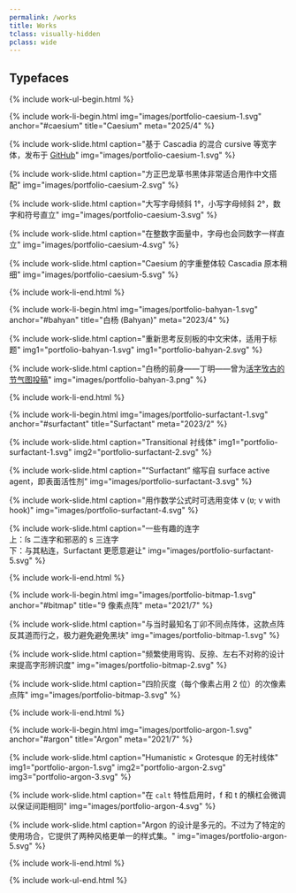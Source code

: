 ```yaml
---
permalink: /works
title: Works
tclass: visually-hidden
pclass: wide
---
```


<h2 class="h1-like">Typefaces</h2>

{%  include work-ul-begin.html %}

 {%  include work-li-begin.html
     img="images/portfolio-caesium-1.svg"
     anchor="#caesium"
     title="Caesium"
     meta="2025/4" %}

  {%  include work-slide.html
      caption="基于 Cascadia 的混合 cursive 等宽字体，发布于 <a href='https://github.com/alphaArgon/Caesium'>GitHub</a>"
      img="images/portfolio-caesium-1.svg" %}

  {%  include work-slide.html
      caption="方正巴龙草书黑体非常适合用作中文搭配"
      img="images/portfolio-caesium-2.svg" %}

  {%  include work-slide.html
      caption="大写字母倾斜 1°，小写字母倾斜 2°，数字和符号直立"
      img="images/portfolio-caesium-3.svg" %}

  {%  include work-slide.html
      caption="在整数字面量中，字母也会同数字一样直立"
      img="images/portfolio-caesium-4.svg" %}

  {%  include work-slide.html
      caption="Caesium 的字重整体较 Cascadia 原本稍细"
      img="images/portfolio-caesium-5.svg" %}

 {%  include work-li-end.html %}

 {%  include work-li-begin.html
     img="images/portfolio-bahyan-1.svg"
     anchor="#bahyan"
     title="白杨 (Bahyan)"
     meta="2023/4" %}

  {%  include work-slide.html
      caption="重新思考反刻板的中文宋体，适用于标题"
      img1="portfolio-bahyan-1.svg"
      img1="portfolio-bahyan-2.svg" %}

  {%  include work-slide.html
      caption="白杨的前身——丁明——曾为<a href='https://mp.weixin.qq.com/s/k34aiYUQw-I2tq0ujXqI6Q'>活字攷古的节气图投稿</a>"
      img="images/portfolio-bahyan-3.png" %}

 {%  include work-li-end.html %}

 {%  include work-li-begin.html
     img="images/portfolio-surfactant-1.svg"
     anchor="#surfactant"
     title="Surfactant"
     meta="2023/2" %}

  {%  include work-slide.html
      caption="Transitional 衬线体"
      img1="portfolio-surfactant-1.svg"
      img2="portfolio-surfactant-2.svg" %}

  {%  include work-slide.html
      caption="“Surfactant” 缩写自 surface active agent，即表面活性剂"
      img="images/portfolio-surfactant-3.svg" %}

  {%  include work-slide.html
      caption="用作数学公式时可选用变体 v (ʋ; v with hook)"
      img="images/portfolio-surfactant-4.svg" %}

  {%  include work-slide.html
      caption="一些有趣的连字<br>上：ſs 二连字和邪恶的 s 三连字<br>下：与其粘连，Surfactant 更愿意避让"
      img="images/portfolio-surfactant-5.svg" %}

 {%  include work-li-end.html %}

 {%  include work-li-begin.html
     img="images/portfolio-bitmap-1.svg"
     anchor="#bitmap"
     title="9 像素点阵"
     meta="2021/7" %}

  {%  include work-slide.html
      caption="与当时最知名丁卯不同点阵体，这款点阵反其道而行之，极力避免避免黑块"
      img="images/portfolio-bitmap-1.svg" %}

  {%  include work-slide.html
      caption="频繁使用弯钩、反捺、左右不对称的设计来提高字形辨识度"
      img="images/portfolio-bitmap-2.svg" %}

  {%  include work-slide.html
      caption="四阶灰度（每个像素占用 2 位）的次像素点阵"
      img="images/portfolio-bitmap-3.svg" %}

 {%  include work-li-end.html %}

 {%  include work-li-begin.html
     img="images/portfolio-argon-1.svg"
     anchor="#argon"
     title="Argon"
     meta="2021/7" %}

  {%  include work-slide.html
      caption="Humanistic × Grotesque 的无衬线体"
      img1="portfolio-argon-1.svg"
      img2="portfolio-argon-2.svg"
      img3="portfolio-argon-3.svg" %}

  {%  include work-slide.html
      caption="在 <code>calt</code> 特性启用时，f 和 t 的横杠会微调以保证间距相同"
      img="images/portfolio-argon-4.svg" %}

  {%  include work-slide.html
      caption="Argon 的设计是多元的。不过为了特定的使用场合，它提供了两种风格更单一的样式集。"
      img="images/portfolio-argon-5.svg" %}

 {%  include work-li-end.html %}

{%  include work-ul-end.html %}

